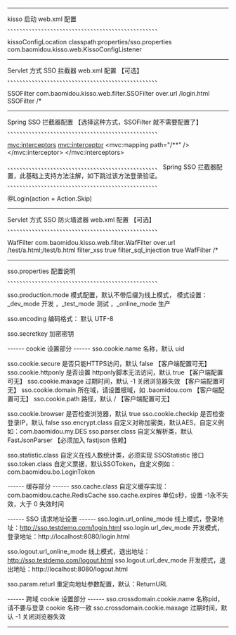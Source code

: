 
-----------------------------------------------------------------
kisso 启动  web.xml 配置
、、、、、、、、、、、、、、、、、、、、、、、、、、、、、、、、、、、、、、、、、、、、、、、、、

<!-- SSO 配置 -->
<context-param>
	<param-name>kissoConfigLocation</param-name>
	<param-value>classpath:properties/sso.properties</param-value>
</context-param>
<listener>
	<listener-class>com.baomidou.kisso.web.KissoConfigListener</listener-class>
</listener>

-----------------------------------------------------------------
Servlet 方式 SSO 拦截器  web.xml 配置 【可选】
、、、、、、、、、、、、、、、、、、、、、、、、、、、、、、、、、、、、、、、、、、、、、、、、、

<!-- SSOFilter use . -->
<filter>
	<filter-name>SSOFilter</filter-name>
	<filter-class>com.baomidou.kisso.web.filter.SSOFilter</filter-class>
	<init-param>
		<param-name>over.url</param-name>
		<param-value>/login.html</param-value>
	</init-param>
</filter>
<filter-mapping>
	<filter-name>SSOFilter</filter-name>
	<url-pattern>/*</url-pattern>
</filter-mapping>


-----------------------------------------------------------------
Spring SSO 拦截器配置 【选择这种方式，SSOFilter 就不需要配置了】
、、、、、、、、、、、、、、、、、、、、、、、、、、、、、、、、、、、、、、、、、、、、、、、、、

<mvc:interceptors>
	<!-- SSO 拦截器 -->
	<!-- path 对所有的请求拦截使用/**，对某个模块下的请求拦截使用：/myPath/* -->
	<mvc:interceptor>
		<mvc:mapping path="/**" />
		<bean class="com.baomidou.kisso.web.spring.SSOInterceptor" />
	</mvc:interceptor>
</mvc:interceptors>

、、、、、、、、、、、、、、、、、、、、、、、、、、、、、、、、、、、、、、、、、、、、、、、、、
Spring SSO 拦截器配置，此基础上支持方法注解，如下跳过该方法登录验证。
、、、、、、、、、、、、、、、、、、、、、、、、、、、、、、、、、、、、、、、、、、、、、、、、、

@Login(action = Action.Skip)


-----------------------------------------------------------------
Servlet 方式 SSO 防火墙滤器  web.xml 配置 【可选】
、、、、、、、、、、、、、、、、、、、、、、、、、、、、、、、、、、、、、、、、、、、、、、、、、

<!-- WafFilter use . -->
<filter>
	<filter-name>WafFilter</filter-name>
	<filter-class>com.baomidou.kisso.web.filter.WafFilter</filter-class>
	<init-param>
		<param-name>over.url</param-name>
		<param-value>/test/a.html;/test/b.html</param-value>
	</init-param>
	<init-param>
      <param-name>filter_xss</param-name>
      <param-value>true</param-value>
    </init-param>
	<init-param>
      <param-name>filter_sql_injection</param-name>
      <param-value>true</param-value>
    </init-param>
</filter>
<filter-mapping>
	<filter-name>WafFilter</filter-name>
	<url-pattern>/*</url-pattern>
</filter-mapping>


-------------------------------------------------------------------
sso.properties 配置说明
、、、、、、、、、、、、、、、、、、、、、、、、、、、、、、、、、、、、、、、、、、、、、、、、、

sso.production.mode  模式配置，默认不带后缀为线上模式，
					   模式设置：_dev_mode 开发 ，_test_mode 测试 ，_online_mode 生产

sso.encoding		   编码格式： 默认 UTF-8

sso.secretkey		  加密密钥

------  cookie 设置部分 ------
sso.cookie.name			名称，默认 uid

sso.cookie.secure		是否只能HTTPS访问，默认 false 				【客户端配置可无】
sso.cookie.httponly 	是否设置 httponly脚本无法访问，默认 true   	【客户端配置可无】
sso.cookie.maxage		过期时间，默认 -1 关闭浏览器失效 				【客户端配置可无】
sso.cookie.domain		所在域，请设置根域，如 .baomidou.com 		【客户端配置可无】
sso.cookie.path			路径，默认 / 							【客户端配置可无】

sso.cookie.browser		是否检查浏览器，默认 true
sso.cookie.checkip		是否检查登录IP，默认 false
sso.encrypt.class		自定义对称加密类，默认AES，自定义例如：com.baomidou.my.DES
sso.parser.class		自定义解析类，默认 FastJsonParser			【必须加入 fastjson 依赖】

sso.statistic.class		自定义在线人数统计类，必须实现  SSOStatistic 接口
sso.token.class			自定义票据，默认SSOToken，自定义例如：com.baomidou.bo.LoginToken

------  缓存部分 ------
sso.cache.class	自定义缓存实现：com.baomidou.cache.RedisCache
sso.cache.expires  单位s秒，设置 -1永不失效，大于 0 失效时间

------  SSO 请求地址设置 ------
sso.login.url_online_mode		线上模式，登录地址：http://sso.testdemo.com/login.html
sso.login.url_dev_mode			开发模式，登录地址：http://localhost:8080/login.html

sso.logout.url_online_mode		线上模式，退出地址：http://sso.testdemo.com/logout.html
sso.logout.url_dev_mode			开发模式，退出地址：http://localhost:8080/logout.html

sso.param.returl				重定向地址参数配置，默认：ReturnURL

------  跨域 cookie 设置部分 ------
sso.crossdomain.cookie.name		名称pid，请不要与登录 cookie 名称一致
sso.crossdomain.cookie.maxage	过期时间，默认 -1 关闭浏览器失效

-----------------------------------------------------------------




